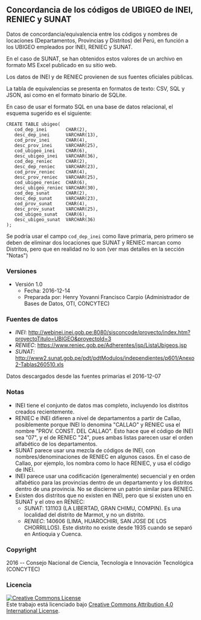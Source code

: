 ## Concordancia de los códigos de UBIGEO de INEI, RENIEC y SUNAT

Datos de concordancia/equivalencia entre los códigos y nombres de locaciones
(Departamentos, Provincias y Distritos) del Perú, en función a los UBIGEO empleados
por INEI, RENIEC y SUNAT.

En el caso de SUNAT, se han obtenidos estos valores de un archivo en formato
MS Excel publicado en su sitio web.

Los datos de INEI y de RENIEC provienen de sus fuentes oficiales públicas.

La tabla de equivalencias se presenta en formatos de texto: CSV, SQL y JSON,
asi como en el formato binario de SQLite. 

En caso de usar el formato SQL en una base de datos relacional, el esquema
sugerido es el siguiente:

```{sql}
CREATE TABLE ubigeo(
   cod_dep_inei       CHAR(2),
   desc_dep_inei      VARCHAR(13),
   cod_prov_inei      CHAR(4),
   desc_prov_inei     VARCHAR(25),
   cod_ubigeo_inei    CHAR(6),
   desc_ubigeo_inei   VARCHAR(36),
   cod_dep_reniec     CHAR(2),
   desc_dep_reniec    VARCHAR(23),
   cod_prov_reniec    CHAR(4),
   desc_prov_reniec   VARCHAR(25),
   cod_ubigeo_reniec  CHAR(6),
   desc_ubigeo_reniec VARCHAR(30),
   cod_dep_sunat      CHAR(2),
   desc_dep_sunat     VARCHAR(23),
   cod_prov_sunat     CHAR(4),
   desc_prov_sunat    VARCHAR(25),
   cod_ubigeo_sunat   CHAR(6),
   desc_ubigeo_sunat  VARCHAR(36)
);
```

Se podría usar el campo `cod_dep_inei` como llave primaria, pero primero se 
deben de eliminar dos locaciones que SUNAT y RENIEC marcan como Distritos, pero
que en realidad no lo son (ver mas detalles en la sección "Notas")

### Versiones
- Versión 1.0
	- Fecha: 2016-12-14
	- Preparada por: Henry Yovanni Francisco Carpio
      (Administrador de Bases de Datos, OTI, CONCYTEC)

### Fuentes de datos 

- *INEI*:
  http://webinei.inei.gob.pe:8080/sisconcode/proyecto/index.htm?proyectoTitulo=UBIGEO&proyectoId=3
- *RENIEC*:
  https://www.reniec.gob.pe/Adherentes/jsp/ListaUbigeos.jsp
- *SUNAT*:
  http://www2.sunat.gob.pe/pdt/pdtModulos/independientes/p601/Anexo2-Tablas260510.xls

Datos descargados desde las fuentes primarias el 2016-12-07

### Notas

- INEI tiene el conjunto de datos mas completo, incluyendo los distritos
  creados recientemente.
- RENIEC e INEI difieren a nivel de departamentos a partir de Callao,
  posiblemente porque INEI lo denomina "CALLAO" y RENIEC usa el nombre
  "PROV. CONST. DEL CALLAO". Esto hace que el código de INEI sea "07",
  y el de RENIEC "24", pues ambas listas parecen usar el orden alfabético
  de los departamentos.
- SUNAT parece usar una mezcla de códigos de INEI, con nombres/denominaciones
  de RENIEC en algunos casos. En el caso de Callao, por ejemplo, los nombra
  como lo hace RENIEC, y usa el código de INEI.
- INEI parece usar una codificación (generalmente) secuencial y en orden
  alfabético para las provincias dentro de un departamento y los distritos
  dentro de una provincia. No se discierne un patrón similar para RENIEC.
- Existen dos distritos que no existen en INEI, pero que si existen uno en 
  SUNAT y el otro en RENIEC:
	- *SUNAT*: 131103 (LA LIBERTAD, GRAN CHIMU, COMPIN). Es una localidad del
      distrito de Marmot, y no un distrito.
    - *RENIEC*: 140606 (LIMA, HUAROCHIRI, SAN JOSE DE LOS CHORRILLOS). Este
      distrito no existe desde 1935 cuando se separó en Antioquia y Cuenca.

### Copyright

2016 -- Consejo Nacional de Ciencia, Tecnología e Innovación Tecnológica (CONCYTEC)

### Licencia

<a rel="license" href="http://creativecommons.org/licenses/by/4.0/"><img
alt="Creative Commons License" style="border-width:0"
src="https://i.creativecommons.org/l/by/4.0/88x31.png" /></a><br />Este trabajo
está licenciado bajo <a rel="license"
href="http://creativecommons.org/licenses/by/4.0/">Creative Commons Attribution
4.0 International License</a>.
